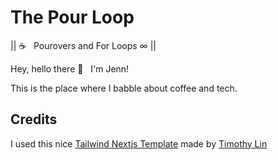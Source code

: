 # The Pour Loop

|| ☕️ &nbsp; Pourovers and For Loops ∞ ||

Hey, hello there 👋 &nbsp; I'm Jenn!

This is the place where I babble about coffee and tech.

## Credits

I used this nice [Tailwind Nextjs Template](https://github.com/timlrx/tailwind-nextjs-starter-blog) made by [Timothy Lin](https://www.timlrx.com)
